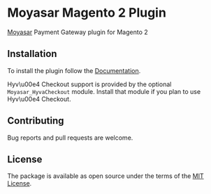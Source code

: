 # Moyasar Magento 2 Plugin
[Moyasar](https://moyasar.com) Payment Gateway plugin for Magento 2


## Installation

To install the plugin follow the [Documentation](https://docs.moyasar.com/magento2).

Hyv\u00e4 Checkout support is provided by the optional `Moyasar_HyvaCheckout` module.
Install that module if you plan to use Hyv\u00e4 Checkout.

## Contributing

Bug reports and pull requests are welcome.


## License

The package is available as open source under the terms of the [MIT License](http://opensource.org/licenses/MIT).
